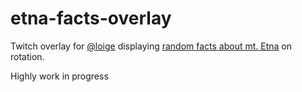 # etna-facts-overlay

Twitch overlay for [@loige](https://twitch.tv/loige) displaying [random facts about mt. Etna](https://github.com/lmammino/etna-facts) on rotation.

Highly work in progress